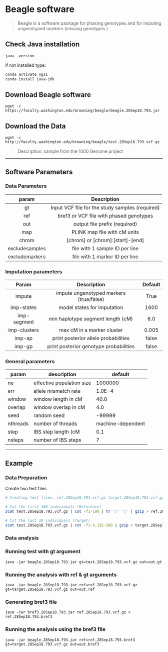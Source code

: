 # Beagle software

> Beagle is a software package for phasing genotypes and for imputing ungenotyped markers (missing genotypes.)

## Check Java installation

`java -version`

if not installed type:

```bash
conda activate ngs1
conda install java-jdk
```

## Download Beagle software

`wget -c https://faculty.washington.edu/browning/beagle/beagle.28Sep18.793.jar`

## Download the Data

`wget -c http://faculty.washington.edu/browning/beagle/test.28Sep18.793.vcf.gz`

> Description: sample from the 1000 Genome project

---

## Software Parameters

### Data Parameters

|      param     |               Description               |
|:--------------:|:---------------------------------------:|
|       gt       |        Input VCF file for the study samples (required)        |
|       ref      | bref3 or VCF file with phased genotypes |
|       out      |      output file prefix (required)      |
|       map      |       PLINK map file with cM units      |
|      chrom     |     [chrom] or [chrom]:[start]-[end]    |
| excludesamples |      file with 1 sample ID per line     |
| excludemarkers |      file with 1 marker ID per line     |

### Imputation parameters

|     Param    |               Description               | Default |
|:------------:|:---------------------------------------:|:-------:|
|    impute    | impute ungenotyped markers (true/false) |   True  |
|  imp-states  |       model states for imputation       |   1600  |
|  imp-segment |    min haplotype segment length (cM)    |   6.0   |
| imp-clusters |        max cM in a marker cluster       |  0.005  |
|    imp-ap    |   print posterior allele probabilities  |  false  |
|    imp-gp    |  print posterior genotype probabilities |  false  |

### General parameters

| param    | description               | default           | 
|----------|---------------------------|-------------------| 
| ne       | effective population size | 1000000           | 
| err      | allele mismatch rate      | 1.0E-4            | 
| window   | window length in cM       | 40.0              | 
| overlap  | window overlap in cM      | 4.0               | 
| seed     | random seed               | -99999            | 
| nthreads | number of threads         | machine-dependent | 
| step     | IBS step length (cM       | 0.1               | 
| nsteps   | number of IBS steps       | 7                 | 


---

## Example

### Data Preparation

Create two test files

```bash
# Creating test files: ref.28Sep18.793.vcf.gz target.28Sep18.793.vcf.gz

# Cut the first 180 individuals (Reference)
zcat test.28Sep18.793.vcf.gz | cut -f1-190 | tr '/' '|' | gzip > ref.28Sep18.793.vcf.gz

# Cut the last 10 individuals (Target)
zcat test.28Sep18.793.vcf.gz | cut -f1-9,191-200 | gzip > target.28Sep18.793.vcf.gz
```

### Data analysis

### Running test with gt argument

`java -jar beagle.28Sep18.793.jar gt=test.28Sep18.793.vcf.gz out=out.gt`

### Running the analysis with ref & gt arguments

`java -jar beagle.28Sep18.793.jar ref=ref.28Sep18.793.vcf.gz gt=target.28Sep18.793.vcf.gz out=out.ref`

### Generating bref3 file

`java -jar bref3.28Sep18.793.jar ref.28Sep18.793.vcf.gz > ref.28Sep18.793.bref3`

### Running the analysis using the bref3 file

`java -jar beagle.28Sep18.793.jar ref=ref.28Sep18.793.bref3 gt=target.28Sep18.793.vcf.gz out=out.bref3`





































